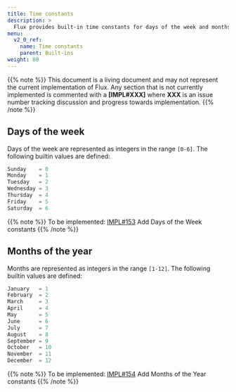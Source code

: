 ```yaml
---
title: Time constants
description: >
  Flux provides built-in time constants for days of the week and months of the year.
menu:
  v2_0_ref:
    name: Time constants
    parent: Built-ins
weight: 80
---
```


{{% note %}}
This document is a living document and may not represent the current implementation of Flux.
Any section that is not currently implemented is commented with a **[IMPL#XXX]** where
**XXX** is an issue number tracking discussion and progress towards implementation.
{{% /note %}}

## Days of the week
Days of the week are represented as integers in the range `[0-6]`.
The following builtin values are defined:

```js
Sunday    = 0
Monday    = 1
Tuesday   = 2
Wednesday = 3
Thursday  = 4
Friday    = 5
Saturday  = 6
```

{{% note %}}
To be implemented: [IMPL#153](https://github.com/influxdata/flux/issues/153) Add Days of the Week constants
{{% /note %}}

## Months of the year
Months are represented as integers in the range `[1-12]`.
The following builtin values are defined:
```js
January   = 1
February  = 2
March     = 3
April     = 4
May       = 5
June      = 6
July      = 7
August    = 8
September = 9
October   = 10
November  = 11
December  = 12
```

{{% note %}}
To be implemented: [IMPL#154](https://github.com/influxdata/flux/issues/154) Add Months of the Year constants
{{% /note %}}
